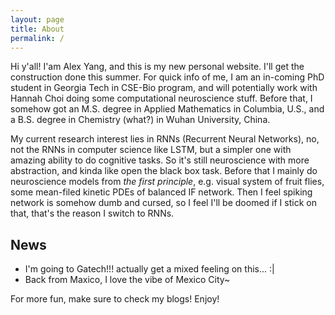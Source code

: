 ```yaml
---
layout: page
title: About
permalink: /
---
```


Hi y'all! I'am Alex Yang, and this is my new personal website. I'll get the construction done this summer. For quick info of me, I am an in-coming PhD student in Georgia Tech in CSE-Bio program, and will potentially work with Hannah Choi doing some computational neuroscience stuff. Before that, I somehow got an M.S. degree in Applied Mathematics in Columbia, U.S., and a B.S. degree in Chemistry (what?) in Wuhan University, China. 

My current research interest lies in RNNs (Recurrent Neural Networks), no, not the RNNs in computer science like LSTM, but a simpler one with amazing ability to do cognitive tasks. So it's still neuroscience with more abstraction, and kinda like open the black box task. Before that I mainly do neuroscience models from *the first principle*, e.g. visual system of fruit flies, some mean-filed kinetic PDEs of balanced IF network. Then I feel spiking network is somehow dumb and cursed, so I feel I'll be doomed if I stick on that, that's the reason I switch to RNNs. 

## News

- I'm going to Gatech!!! actually get a mixed feeling on this... :|
- Back from Maxico, I love the vibe of Mexico City~

For more fun, make sure to check my blogs! Enjoy!
